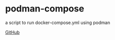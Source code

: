 # podman-compose

a script to run docker-compose.yml using podman

[GitHub](https://github.com/containers/podman-compose)
